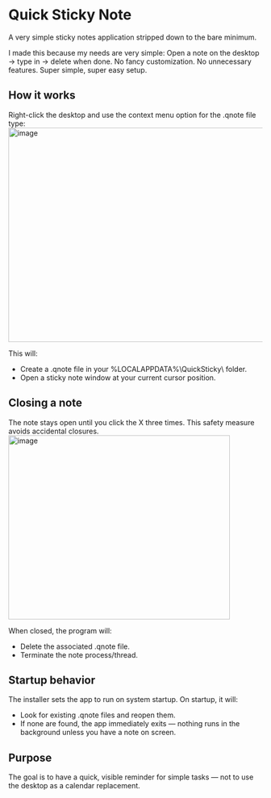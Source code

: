 # Quick Sticky Note
A very simple sticky notes application stripped down to the bare minimum.

I made this because my needs are very simple:
Open a note on the desktop → type in → delete when done.
No fancy customization.
No unnecessary features.
Super simple, super easy setup.

## How it works
Right-click the desktop and use the context menu option for the .qnote file type:
<img width="519" height="425" alt="image" src="https://github.com/user-attachments/assets/f3da9100-b034-459d-bbd5-01f1fed8924c" />

This will:
* Create a .qnote file in your %LOCALAPPDATA%\QuickSticky\ folder.
* Open a sticky note window at your current cursor position.

## Closing a note
The note stays open until you click the X three times.
This safety measure avoids accidental closures.
<img width="439" height="365" alt="image" src="https://github.com/user-attachments/assets/392dfc66-5ebb-4e6a-97d2-b4183d4658c1" />

When closed, the program will:
* Delete the associated .qnote file.
* Terminate the note process/thread.

## Startup behavior
The installer sets the app to run on system startup.
On startup, it will:
* Look for existing .qnote files and reopen them.
* If none are found, the app immediately exits — nothing runs in the background unless you have a note on screen.

## Purpose
The goal is to have a quick, visible reminder for simple tasks — not to use the desktop as a calendar replacement.


